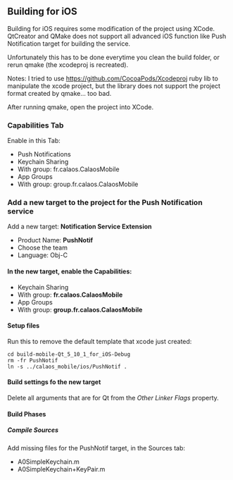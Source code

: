 Building for iOS
----------------

Building for iOS requires some modification of the project using XCode. QtCreator and QMake does not support all advanced iOS function like Push Notification target for building the service.

Unfortunately this has to be done everytime you clean the build folder, or rerun qmake (the xcodeproj is recreated).

Notes: I tried to use https://github.com/CocoaPods/Xcodeproj ruby lib to manipulate the xcode project, but the library does not support the project format created by qmake... too bad.

After running qmake, open the project into XCode.

### Capabilities Tab

Enable in this Tab:

 - Push Notifications
 - Keychain Sharing
  - With group: fr.calaos.CalaosMobile
 - App Groups
  - With group: group.fr.calaos.CalaosMobile
  
### Add a new target to the project for the Push Notification service

Add a new target: **Notification Service Extension**

 - Product Name: **PushNotif**
 - Choose the team
 - Language: Obj-C

#### In the new target, enable the Capabilities:

 - Keychain Sharing
  - With group: **fr.calaos.CalaosMobile**
 - App Groups
  - With group: **group.fr.calaos.CalaosMobile**

#### Setup files

Run this to remove the default template that xcode just created:

```
cd build-mobile-Qt_5_10_1_for_iOS-Debug
rm -fr PushNotif
ln -s ../calaos_mobile/ios/PushNotif .
```

#### Build settings fo the new target

Delete all arguments that are for Qt from the *Other Linker Flags* property.

#### Build Phases

##### Compile Sources

Add missing files for the PushNotif target, in the Sources tab:
 
 - A0SimpleKeychain.m
 - A0SimpleKeychain+KeyPair.m
